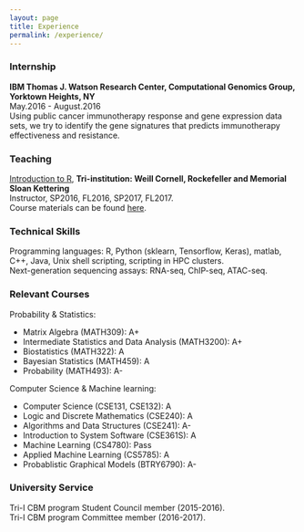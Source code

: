 ```yaml
---
layout: page
title: Experience
permalink: /experience/
---
```


### Internship
**IBM Thomas J. Watson Research Center, Computational Genomics Group, Yorktown Heights, NY** <br />
May.2016 - August.2016 <br />
Using public cancer immunotherapy response and gene expression data sets, we try to identify the gene signatures that predicts immunotherapy effectiveness and resistance.

### Teaching
[Introduction to R], **Tri-institution: Weill Cornell, Rockefeller and Memorial Sloan Kettering** <br />
Instructor, SP2016, FL2016, SP2017, FL2017. <br />
Course materials can be found [here].

### Technical Skills
Programming languages: R, Python (sklearn, Tensorflow, Keras), matlab, C++, Java, Unix shell scripting, scripting in HPC clusters. <br />
Next-generation sequencing assays: RNA-seq, ChIP-seq, ATAC-seq.

### Relevant Courses
Probability & Statistics:
* Matrix Algebra (MATH309): A+
* Intermediate Statistics and Data Analysis (MATH3200): A+
* Biostatistics (MATH322): A
* Bayesian Statistics (MATH459): A
* Probability (MATH493): A-

Computer Science & Machine learning:
* Computer Science (CSE131, CSE132): A
* Logic and Discrete Mathematics (CSE240): A
* Algorithms and Data Structures (CSE241): A-
* Introduction to System Software (CSE361S): A
* Machine Learning (CS4780): Pass
* Applied Machine Learning (CS5785): A
* Probablistic Graphical Models (BTRY6790): A-

### University Service
Tri-I CBM program Student Council member (2015-2016). <br />
Tri-I CBM program Committee member (2016-2017).

[Introduction to R]: http://www.trii.org/courses/r.html
[here]: https://github.com/hy395/R-course
